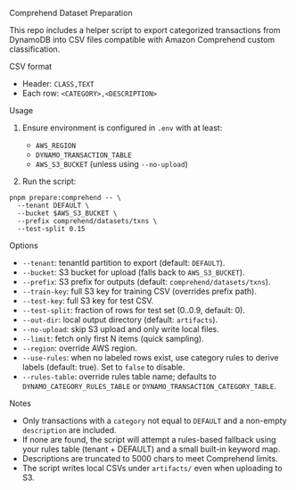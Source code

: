 Comprehend Dataset Preparation

This repo includes a helper script to export categorized transactions from DynamoDB into CSV files compatible with Amazon Comprehend custom classification.

CSV format
- Header: `CLASS,TEXT`
- Each row: `<CATEGORY>,<DESCRIPTION>`

Usage
1) Ensure environment is configured in `.env` with at least:
   - `AWS_REGION`
   - `DYNAMO_TRANSACTION_TABLE`
   - `AWS_S3_BUCKET` (unless using `--no-upload`)

2) Run the script:

```
pnpm prepare:comprehend -- \
  --tenant DEFAULT \
  --bucket $AWS_S3_BUCKET \
  --prefix comprehend/datasets/txns \
  --test-split 0.15
```

Options
- `--tenant`: tenantId partition to export (default: `DEFAULT`).
- `--bucket`: S3 bucket for upload (falls back to `AWS_S3_BUCKET`).
- `--prefix`: S3 prefix for outputs (default: `comprehend/datasets/txns`).
- `--train-key`: full S3 key for training CSV (overrides prefix path).
- `--test-key`: full S3 key for test CSV.
- `--test-split`: fraction of rows for test set (0..0.9, default: 0).
- `--out-dir`: local output directory (default: `artifacts`).
- `--no-upload`: skip S3 upload and only write local files.
- `--limit`: fetch only first N items (quick sampling).
- `--region`: override AWS region.
- `--use-rules`: when no labeled rows exist, use category rules to derive labels (default: true). Set to `false` to disable.
- `--rules-table`: override rules table name; defaults to `DYNAMO_CATEGORY_RULES_TABLE` or `DYNAMO_TRANSACTION_CATEGORY_TABLE`.

Notes
- Only transactions with a `category` not equal to `DEFAULT` and a non-empty `description` are included.
- If none are found, the script will attempt a rules-based fallback using your rules table (tenant + DEFAULT) and a small built-in keyword map.
- Descriptions are truncated to 5000 chars to meet Comprehend limits.
- The script writes local CSVs under `artifacts/` even when uploading to S3.
